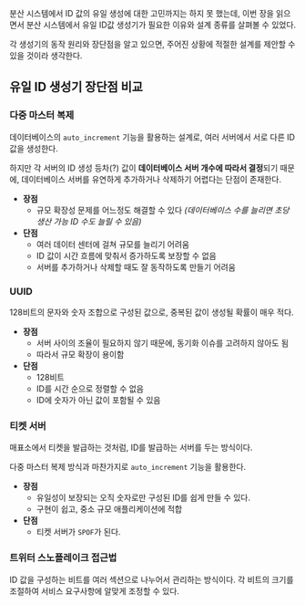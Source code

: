 분산 시스템에서 ID 값의 유일 생성에 대한 고민까지는 하지 못 했는데, 이번 장을 읽으면서 분산 시스템에서 유일 ID값 생성기가 필요한 이유와 설계 종류를 살펴볼 수 있었다.

각 생성기의 동작 원리와 장단점을 알고 있으면, 주어진 상황에 적절한 설계를 제안할 수 있을 것이라 생각한다.

## 유일 ID 생성기 장단점 비교

### 다중 마스터 복제

데이터베이스의 `auto_increment` 기능을 활용하는 설계로, 여러 서버에서 서로 다른 ID 값을 생성한다.

하지만 각 서버의 ID 생성 등차(?) 값이 **데이터베이스 서버 개수에 따라서 결정**되기 때문에, 데이터베이스 서버를 유연하게 추가하거나 삭제하기 어렵다는 단점이 존재한다.

- **장점**
  - 규모 확장성 문제를 어느정도 해결할 수 있다 _(데이터베이스 수를 늘리면 초당 생산 가능 ID 수도 늘릴 수 있음)_
- **단점**
  - 여러 데이터 센터에 걸쳐 규모를 늘리기 어려움
  - ID 값이 시간 흐름에 맞춰서 증가하도록 보장할 수 없음
  - 서버를 추가하거나 삭제할 때도 잘 동작하도록 만들기 어려움

### UUID

128비트의 문자와 숫자 조합으로 구성된 값으로, 중복된 값이 생성될 확률이 매우 적다.

- **장점**
  - 서버 사이의 조율이 필요하지 않기 때문에, 동기화 이슈를 고려하지 않아도 됨
  - 따라서 규모 확장이 용이함
- **단점**
  - 128비트
  - ID를 시간 순으로 정렬할 수 없음
  - ID에 숫자가 아닌 값이 포함될 수 있음

### 티켓 서버

매표소에서 티켓을 발급하는 것처럼, ID를 발급하는 서버를 두는 방식이다.

다중 마스터 복제 방식과 마찬가지로 `auto_increment` 기능을 활용한다.

- **장점**
  - 유일성이 보장되는 오직 숫자로만 구성된 ID를 쉽게 만들 수 있다.
  - 구현이 쉽고, 중소 규모 애플리케이션에 적합
- **단점**
  - 티켓 서버가 `SPOF`가 된다.

### 트위터 스노플레이크 접근법

ID 값을 구성하는 비트를 여러 섹션으로 나누어서 관리하는 방식이다. 각 비트의 크기를 조절하여 서비스 요구사항에 알맞게 조정할 수 있다.
